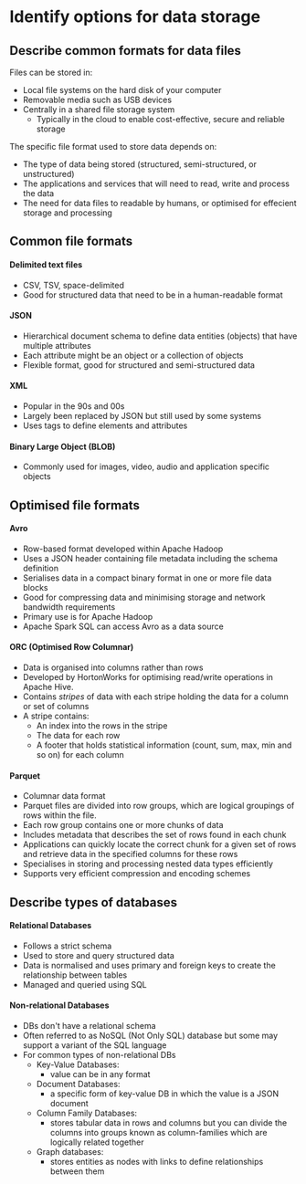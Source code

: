 # Identify options for data storage

## Describe common formats for data files

Files can be stored in:
- Local file systems on the hard disk of your computer
- Removable media such as USB devices
- Centrally in a shared file storage system
    * Typically in the cloud to enable cost-effective, secure and reliable storage

The specific file format used to store data depends on:
* The type of data being stored (structured, semi-structured, or unstructured)
* The applications and services that will need to read, write and process the data
* The need for data files to readable by humans, or optimised for effecient storage and processing

## Common file formats

#### Delimited text files
- CSV, TSV, space-delimited
- Good for structured data that need to be in a human-readable format

#### JSON 
- Hierarchical document schema to define data entities (objects) that have multiple attributes
- Each attribute might be an object or a collection of objects
- Flexible format, good for structured and semi-structured data

#### XML
- Popular in the 90s and 00s
- Largely been replaced by JSON but still used by some systems
- Uses tags to define elements and attributes

#### Binary Large Object (BLOB)
- Commonly used for images, video, audio and application specific objects


## Optimised file formats
#### Avro
- Row-based format developed within Apache Hadoop
- Uses a JSON header containing file metadata including the schema definition
- Serialises data in a compact binary format in one or more file data blocks
- Good for compressing data and minimising storage and network bandwidth requirements
- Primary use is for Apache Hadoop
- Apache Spark SQL can access Avro as a data source

#### ORC (Optimised Row Columnar)
- Data is organised into columns rather than rows
- Developed by HortonWorks for optimising read/write operations in Apache Hive.
- Contains _stripes_ of data with each stripe holding the data for a column or set of columns
- A stripe contains:
    - An index into the rows in the stripe
    - The data for each row
    - A footer that holds statistical information (count, sum, max, min and so on) for each column

#### Parquet
- Columnar data format
- Parquet files are divided into row groups, which are logical groupings of rows within the file. 
- Each row group contains one or more chunks of data
- Includes metadata that describes the set of rows found in each chunk
- Applications can quickly locate the correct chunk for a given set of rows and retrieve data in the specified columns for these rows
- Specialises in storing and processing nested data types efficiently
- Supports very efficient compression and encoding schemes


## Describe types of databases

#### Relational Databases
- Follows a strict schema
- Used to store and query structured data
- Data is normalised and uses primary and foreign keys to create the relationship between tables
- Managed and queried using SQL

#### Non-relational Databases
- DBs don't have a relational schema 
- Often referred to as NoSQL (Not Only SQL) database but some may support a variant of the SQL language
- For common types of non-relational DBs
    - Key-Value Databases: 
        - value can be in any format
    - Document Databases: 
        - a specific form of key-value DB in which the value is a JSON document
    - Column Family Databases: 
        - stores tabular data in rows and columns but you can divide the columns into groups known as column-families which are logically related together
    - Graph databases:
        - stores entities as nodes with links to define relationships between them
